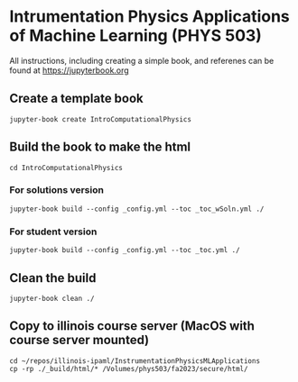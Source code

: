 # Intrumentation Physics Applications of Machine Learning (PHYS 503)

All instructions, including creating a simple book, and referenes can be found at https://jupyterbook.org

## Create a template book
`jupyter-book create IntroComputationalPhysics`

## Build the book to make the html
`cd IntroComputationalPhysics`
### For solutions version
`jupyter-book build --config _config.yml --toc _toc_wSoln.yml ./`
### For student version
`jupyter-book build --config _config.yml --toc _toc.yml ./`

## Clean the build
`jupyter-book clean ./`

## Copy to illinois course server (MacOS with course server mounted)
```
cd ~/repos/illinois-ipaml/InstrumentationPhysicsMLApplications
cp -rp ./_build/html/* /Volumes/phys503/fa2023/secure/html/
```
